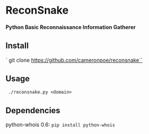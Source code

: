 # ReconSnake
#### Python Basic Reconnaissance Information Gatherer

## Install

` git clone https://github.com/cameronpoe/reconsnake``

## Usage

` ./reconsnake.py <domain>`

## Dependencies

python-whois 0.6: `pip install python-whois`
